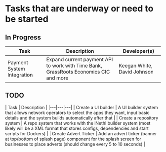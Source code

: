 # Tasks that are underway or need to be started
## In Progress
| Task | Description | Developer(s) |
|---|---|---|
| Payment System Integration| Expand current payment API to work with Time Bank, GrassRoots Economics CIC and more | Keegan White, David Johnson |

## TODO
| Task | Description |
|---|---|---|
| Create a UI builder | A UI builder system that allows network operators to select the apps they want, input basic details and the system builds automatically after that |
| Create a repository system | A repo system that works with the iNethi builder system (most likely will be a XML format that stores configs, dependencies and start scripts for Dockers) |
| Create Advert Ticker | Add an advert ticker (banner at top/bottom of splash page)  component for the splash screen for businesses to place adverts (should change every 5 to 10 seconds)
 |